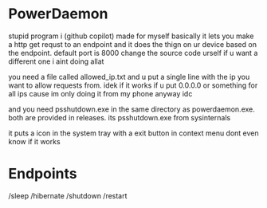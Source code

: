 # PowerDaemon
stupid program i (github copilot) made for myself basically it lets you make a http get requst to an endpoint and it does the thign on ur device based on the endpoint. default port is 8000 change the source code urself if u want a different one i aint doing allat

you need a file called allowed_ip.txt and u put a single line with the ip you want to allow requests from. idek if it works if u put 0.0.0.0 or something for all ips cause im only doing it from my phone anyway idc

and you need psshutdown.exe in the same directory as powerdaemon.exe. both are provided in releases. its psshutdown.exe from sysinternals

it puts a icon in the system tray with a exit button in context menu dont even know if it works

# Endpoints
/sleep /hibernate /shutdown /restart

